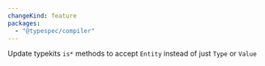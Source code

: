 ```yaml
---
changeKind: feature
packages:
  - "@typespec/compiler"
---
```


Update typekits `is*` methods to accept `Entity` instead of just `Type` or `Value`